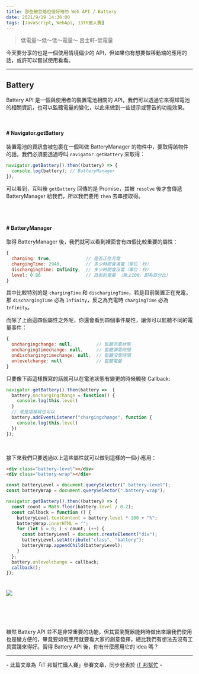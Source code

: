 ```yaml
---
title: 那些被忽略但很好用的 Web API / Battery
date: 2021/9/19 14:38:00
tags: [JavaScript, WebApi, 13th鐵人賽]
---
```


> 低電量～低～低～電量～ 呂士軒-低電量

今天要分享的也是一個使用情境偏少的 API，但如果你有想要做移動端的應用的話，或許可以嘗試使用看看。

---

## Battery

Battery API 是一個與使用者的裝置電池相關的 API，我們可以透過它來得知電池的相關資訊，也可以監聽電量的變化，以此來做到一些提示或警告的功能效果。

<br/>

#### # Navigator.getBattery

裝置電池的資訊會被包裹在一個叫做 BatteryManager 的物件中，要取得該物件的話，我們必須要透過呼叫 `navigator.getBattery` 來取得：

```javascript
navigator.getBattery().then((battery) => {
  console.log(battery); // BatteryManager
});
```

可以看到，互叫後 `getBattery` 回傳的是 Promise，其被 `resolve` 後才會傳遞 BatteryManager 給我們，所以我們要用 `then` 去串接取得。

<br/><br/>

#### # BatteryManager

取得 BatteryManager 後，我們就可以看到裡面會有四個比較重要的屬性：

```javascript
{
  charging: true,             // 是否正在充電
  chargingTime: 2940,         // 多少時間會滿電（單位：秒）
  dischargingTime: Infinity,  // 多少時間會沒電（單位：秒）
  level: 0.86                 // 目前的電量 （乘上100，即為百分比）
}
```

其中比較特別的是 `chargingTime` 和 `dischargingTime`，若是目前裝置正在充電，那 `dischargingTime` 必為 `Infinity`，反之為充電時 `chargingTime` 必為 `Infinity`。

而除了上面這四個屬性之外呢，你還會看到四個事件屬性，讓你可以監聽不同的電量事件：

```javascript
{
  onchargingchange: null,         // 監聽充電狀態
  onchargingtimechange: null,     // 監聽滿電時間
  ondischargingtimechange: null,  // 監聽沒電時間
  onlevelchange: null             // 監聽電量
}
```

只要像下面這樣撰寫的話就可以在電池狀態有變更的時候觸發 Callback:

```javascript
navigator.getBattery().then(battery =>  {
  battery.onchargingchange = function() {
    console.log(this.level)
  }
  // 或是這樣寫也可以
  battery.addEventListener("chargingchange", function {
    console.log(this.level)
  })
});
```

<br/>

接下來我們只要透過以上這些屬性就可以做到這樣的一個小應用：

```html
<div class="battery-level"></div>
<div class="battery-wrap"></div>
```

```javascript
const batteryLevel = document.querySelector(".battery-level");
const batteryWrap = document.querySelector(".battery-wrap");

navigator.getBattery().then((battery) => {
  const count = Math.floor(battery.level / 0.2);
  const callback = function () {
    batteryLevel.textContent = battery.level * 100 + "%";
    batteryWrap.innerHTML = "";
    for (let i = 0; i < count; i++) {
      const batteryLevel = document.createElement("div");
      batteryLevel.setAttribute("class", "battery");
      batteryWrap.appendChild(batteryLevel);
    }
  };
  battery.onlevelchange = callback;
  callback();
});
```

<img src="battery.png" style="margin: 24px auto;" />

<br/><br/>

雖然 Battery API 並不是非常重要的功能，但其實瀏覽器能夠時做出來讓我們使用也是蠻方便的，畢竟要如何應用就要看大家的創意發揮，總比我們有想法去沒有工具實踐來得好。習得 Battery API 後，你有什麼應用它的 idea 嗎？

---

\- 此篇文章為「iT 邦幫忙鐵人賽」參賽文章，同步發表於 [iT 邦幫忙](https://ithelp.ithome.com.tw/articles/10269328) -
